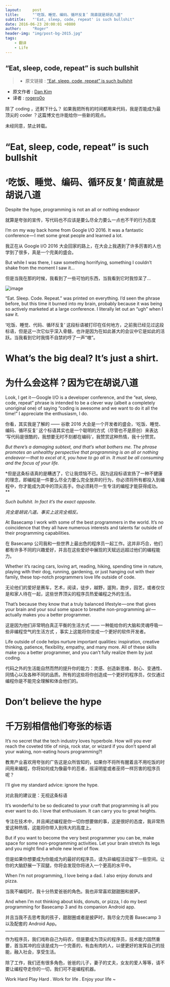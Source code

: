 ```yaml
---
layout:     post
title:      "‘吃饭、睡觉、编码、循环反复’ 简直就是胡说八道"
subtitle:   "'Eat, sleep, code, repeat' is such bullshit"
date: 2016-06-23 20:00:01 +0800
author:     "Roger"
header-img: "img/post-bg-2015.jpg"
tags:
    - 翻译
    - Life
---
```

“Eat, sleep, code, repeat” is such bullshit
---

> * 原文链接 : [“Eat, sleep, code, repeat” is such bullshit](https://m.signalvnoise.com/eat-sleep-code-repeat-is-such-bullshit-c2a4d9beaaf5#.48p0pdp6w)
* 原文作者 : [Dan Kim](https://m.signalvnoise.com/@lateplate)
* 译者 : [rogero0o](https://github.com/)

除了 coding ，还剩下什么？ 如果我把所有的时间都用来代码，我是否能成为最顶尖的 coder ？这篇博文也许能给你一些新的观点。

未经同意，禁止转载。

# “Eat, sleep, code, repeat” is such bullshit

# ‘吃饭、睡觉、编码、循环反复’  简直就是胡说八道

Despite the hype, programming is not an all or nothing endeavor

就算是夸张的宣传，写代码也不应该是要么尽全力要么一点也不干的行为态度

I’m on my way back home from Google I/O 2016. It was a fantastic conference — I met some great people and learned a lot.

我正在从 Google I/O 2016 大会回家的路上，在大会上我遇到了许多厉害的人也学到了很多，真是一个完美的盛会。

But while I was there, I saw something horrifying, something I couldn’t shake from the moment I saw it…

但是当我在那的时候，我看到了一些可怕的东西，当我看到它时我惊呆了...

![image](https://cdn-images-1.medium.com/max/800/1*HfAi8fpPWVkmg7frvgIt6w.jpeg)

“Eat. Sleep. Code. Repeat.” was printed on everything. I’d seen the phrase before, but this time it burned into my brain, probably because it was being so actively marketed at a large conference. I literally let out an “ugh” when I saw it.

‘吃饭、睡觉、代码、循环反复’ 这段标语被打印在任何地方，之前我已经见过这段标语，但是这一次它似乎深入骨髓，也许是因为在如此甚大的会议中它是如此的活跃。当我看到它时我情不自禁的哼了一声“嗷”。

# What’s the big deal? It’s just a shirt.

# 为什么会这样？因为它在胡说八道

Look, I get it — Google I/O is a developer conference, and the “eat, sleep, code, repeat” phrase is intended to be a clever way (albeit a completely unoriginal one) of saying “coding is awesome and we want to do it all the time!” I appreciate the enthusiasm, I do.

你看，其实我是了解的 —— 谷歌 2016 大会是一个开发者的盛会，‘吃饭、睡觉、编码、循环反复’ 这个标语其实也是一个聪明的方式（尽管也不是原创）来表达 ‘写代码是很酷的，我想要无时不刻都在编码’，我赞赏这种热情，我十分赞赏。

*But there’s a damaging subtext, and that’s what bothers me. The phrase promotes an unhealthy perspective that programming is an all or nothing endeavor — that to excel at it, you have to go all in. It must be all consuming and the focus of your life.*

*但是这条标语真的是糟透了，它让我烦恼不已。因为这段标语宣扬了一种不健康的理念，即编程是一件要么尽全力要么完全放弃的行为，你必须将所有都投入到编程中，你才能成为其中的顶尖高手。你必须耗尽一生专注的编程才能获得成功。 **

*Such bullshit. In fact it’s the exact opposite.*

*完全是胡说八道。事实上这完全相反。*

At Basecamp I work with some of the best programmers in the world. It’s no coincidence that they all have numerous interests and talents far outside of their programming capabilities.

在 Basecamp 公司我和一些世界上最出色的程序员一起工作。这并非巧合，他们都有许多不同的兴趣爱好，并且在这些爱好中展现的天赋远远超过他们的编程能力。

Whether it’s racing cars, loving art, reading, hiking, spending time in nature, playing with their dog, running, gardening, or just hanging out with their family, these top-notch programmers love life outside of code.

无论他们的爱好是赛车，艺术，阅读，徒步，越野，遛狗，跑步，园艺，或者仅仅是和家人待在一起，这些世界顶尖的程序员热爱编程之外的生活。

That’s because they know that a truly balanced lifestyle — one that gives your brain and your soul some space to breathe non-programming air — actually makes you a better programmer.

这是因为他们非常明白真正平衡的生活方式 —— 一种能给你的大脑和灵魂呼吸一些非编程空气的生活方式 ，事实上这能将你变成一个更好的软件开发者。

Life outside of code helps nurture important qualities: inspiration, creative thinking, patience, flexibility, empathy, and many more. All of these skills make you a better programmer, and you can’t fully realize them by just coding.

代码之外的生活能自然而然的提升你的能力：灵感、创造新思维、耐心、变通性、同情心以及各种不同的品质。所有的这些将你创造成一个更好的程序员，仅仅通过编程你是不能完全理解和体会他们的。

# Don’t believe the hype

# 千万别相信他们夸张的标语

It’s no secret that the tech industry loves hyperbole. How will you ever reach the coveted title of ninja, rock star, or wizard if you don’t spend all your waking, non-eating hours programming?!

教育产业喜欢用夸张的广告这是众所皆知的，如果你不将所有醒着且不用吃饭的时间用来编程，你将如何成为像最牛的忍者，摇滚明星或者巫师一样厉害的程序员呢？

I’ll give my standard advice: ignore the hype.

对此我的建议是：无视这条标语

It’s wonderful to be so dedicated to your craft that programming is all you ever want to do. I love that enthusiasm. It can carry you to great heights.

专注在技术中，并且阐述编程是你一切你想要做的事，这是很好的态度，我非常热爱这种热情，这能将你带入到伟大的高度上。

But if you want to become the very best programmer you can be, make space for some non-programming activities. Let your brain stretch its legs and you might find a whole new level of flow.

但是如果你想要成为你能成为的最好的程序员，请为非编程活动留下一些空间。让你的大脑舒展一下双腿，你将会发现你将进入一个更高的水平中。

When I’m not programming, I love being a dad. I also enjoy donuts and pizza.

当我不编程时，我十分热爱爸爸的角色。我也非常喜欢甜甜圈和披萨。

And when I’m not thinking about kids, donuts, or pizza, I do my best programming for Basecamp 3 and its companion Android app.

并且当我不去思考我的孩子，甜甜圈或者是披萨时，我尽全力完善 Basecamp 3 以及配套的 Android App。


-------------------------

作为程序员，我们戏称自己为码农，但是要成为顶尖的程序员，技术能力固然重要，首当其冲的应该是成为一个完善的，有血有肉的人，以便更好的发挥自己的技能，融入社会，享受生活。

除了工作，我们还有很多角色，爸爸的儿子，妻子的丈夫，女友的爱人等等，请不要让编程夺走你的一切，我们可不是编程机器。

Work Hard Play Hard . Work for life . Enjoy your life ~
